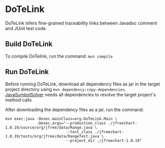 # DoTeLink
DoTeLink infers fine-grained traceability links between Javadoc comment and JUnit test code.

## Build DoTeLink
To compile DoTelink, run the command: `mvn compile` 
 

## Run DoTeLink
Before running DoTeLink, download all dependency files as jar in the target project directory using `mvn dependency:copy-dependencies`.   
[JavaSymbolSolver](https://github.com/javaparser/javasymbolsolver) needs all dependencies to resolve the target project's method calls 

After downloading the dependency files as a jar, run the command:  

    mvn exec:java -Dexec.mainClass=org.DoTeLink.Main \
                  -Dexec.args="--production_class ./jfreechart-1.0.19/source/org/jfree/data/Range.java \
                               --test_class ./jfreechart-1.0.19/tests/org/jfree/data/RangeTest.java \
                               --project_dir ./jfreechart-1.0.19"

